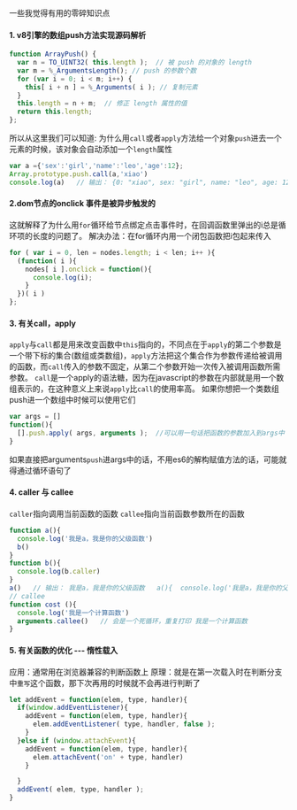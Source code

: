 一些我觉得有用的零碎知识点
#### 1. v8引擎的数组push方法实现源码解析
```javascript
function ArrayPush() {
  var n = TO_UINT32( this.length );  // 被 push 的对象的 length
  var m = %_ArgumentsLength(); // push 的参数个数
  for (var i = 0; i < m; i++) {
    this[ i + n ] = %_Arguments( i ); // 复制元素 
  }
  this.length = n + m;  // 修正 length 属性的值
  return this.length;
};
```
所以从这里我们可以知道: 为什么用`call`或者`apply`方法给一个对象`push`进去一个元素的时候，该对象会自动添加一个`length`属性
```javascript
var a ={'sex':'girl','name':'leo','age':12};
Array.prototype.push.call(a,'xiao')
console.log(a)   // 输出： {0: "xiao", sex: "girl", name: "leo", age: 12, length: 1}
```
#### 2.dom节点的onclick 事件是被异步触发的
这就解释了为什么用`for`循环给节点绑定点击事件时，在回调函数里弹出的i总是循环项的长度的问题了。
解决办法：在for循环内用一个闭包函数把i包起来传入
```javascript
for ( var i = 0, len = nodes.length; i < len; i++ ){ 
  (function( i ){
    nodes[ i ].onclick = function(){ 
      console.log(i);
    } 
  })( i )
};
```
#### 3. 有关call，apply
`apply`与`call`都是用来改变函数中`this`指向的，不同点在于`apply`的第二个参数是一个带下标的集合(数组或类数组)，`apply`方法把这个集合作为参数传递给被调用的函数，而`call`传入的参数不固定，从第二个参数开始一次传入被调用函数所需参数。
`call`是一个apply的语法糖，因为在javascript的参数在内部就是用一个数组表示的，在这种意义上来说`apply`比`call`的使用率高。
如果你想把一个类数组push进一个数组中时候可以使用它们
```javascript
var args = []
function(){
  [].push.apply( args, arguments );  //可以用一句话把函数的参数加入到args中
}
```
如果直接把arguments`push`进args中的话，不用es6的解构赋值方法的话，可能就得通过循环语句了
#### 4. caller 与 callee
`caller`指向调用当前函数的函数
`callee`指向当前函数参数所在的函数
```javascript
function a(){
  console.log('我是a，我是你的父级函数')
  b()
}
function b(){
  console.log(b.caller)
}
a()   // 输出： 我是a，我是你的父级函数   a(){  console.log('我是a，我是你的父级函数') b() }
// callee
function cost (){
  console.log('我是一个计算函数')
  arguments.callee()   // 会是一个死循环，重复打印 我是一个计算函数
}
```
#### 5. 有关函数的优化 --- 惰性载入
应用：通常用在浏览器兼容的判断函数上
原理：就是在第一次载入时在判断分支中`重写`这个函数，那下次再用的时候就不会再进行判断了
```javascript
let addEvent = function(elem, type, handler){
  if(window.addEventListener){
    addEvent = function(elem, type, handler){
      elem.addEventListener( type, handler, false );
    }
  }else if (window.attachEvent){
    addEvent = function(elem, type, handler){
      elem.attachEvent('on' + type, handler)
    }

  }
  addEvent( elem, type, handler );
}
```
